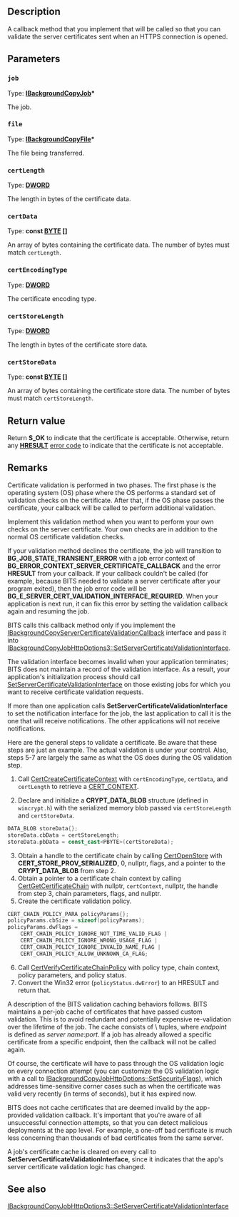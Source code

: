 ## Description

A callback method that you implement that will be called so that you can validate the server certificates sent when an HTTPS connection is opened.

## Parameters

### `job`

Type: **[IBackgroundCopyJob](https://learn.microsoft.com/windows/desktop/api/bits/nn-bits-ibackgroundcopyjob)\***

The job.

### `file`

Type: **[IBackgroundCopyFile](https://learn.microsoft.com/windows/desktop/api/bits/nn-bits-ibackgroundcopyfile)\***

The file being transferred.

### `certLength`

Type: **[DWORD](https://learn.microsoft.com/windows/desktop/winprog/windows-data-types)**

The length in bytes of the certificate data.

### `certData`

Type: **const [BYTE](https://learn.microsoft.com/windows/desktop/winprog/windows-data-types) \[\]**

An array of bytes containing the certificate data. The number of bytes must match `certLength`.

### `certEncodingType`

Type: **[DWORD](https://learn.microsoft.com/windows/desktop/winprog/windows-data-types)**

The certificate encoding type.

### `certStoreLength`

Type: **[DWORD](https://learn.microsoft.com/windows/desktop/winprog/windows-data-types)**

The length in bytes of the certificate store data.

### `certStoreData`

Type: **const [BYTE](https://learn.microsoft.com/windows/desktop/winprog/windows-data-types) \[\]**

An array of bytes containing the certificate store data. The number of bytes must match `certStoreLength`.

## Return value

Return **S_OK** to indicate that the certificate is acceptable. Otherwise, return any [**HRESULT**](https://learn.microsoft.com/windows/desktop/com/structure-of-com-error-codes) [error code](https://learn.microsoft.com/windows/desktop/com/com-error-codes-10) to indicate that the certificate is not acceptable.

## Remarks

Certificate validation is performed in two phases. The first phase is the operating system (OS) phase where the OS performs a standard set of validation checks on the certificate. After that, if the OS phase passes the certificate, your callback will be called to perform additional validation.

Implement this validation method when you want to perform your own checks on the server certificate. Your own checks are in addition to the normal OS certificate validation checks.

If your validation method declines the certificate, the job will transition to **BG_JOB_STATE_TRANSIENT_ERROR** with a job error context of **BG_ERROR_CONTEXT_SERVER_CERTIFICATE_CALLBACK** and the error **HRESULT** from your callback. If your callback couldn't be called (for example, because BITS needed to validate a server certificate after your program exited), then the job error code will be **BG_E_SERVER_CERT_VALIDATION_INTERFACE_REQUIRED**. When your application is next run, it can fix this error by setting the validation callback again and resuming the job.

BITS calls this callback method only if you implement the [IBackgroundCopyServerCertificateValidationCallback](https://learn.microsoft.com/windows/desktop/api/bits10_3/nn-bits10_3-ibackgroundcopyservercertificatevalidationcallback) interface and pass it into [IBackgroundCopyJobHttpOptions3::SetServerCertificateValidationInterface](https://learn.microsoft.com/windows/desktop/api/bits10_3/nf-bits10_3-ibackgroundcopyjobhttpoptions3-setservercertificatevalidationinterface).

The validation interface becomes invalid when your application terminates; BITS does not maintain a record of the validation interface. As a result, your application's initialization process should call [SetServerCertificateValidationInterface](https://learn.microsoft.com/windows/desktop/api/bits10_3/nf-bits10_3-ibackgroundcopyjobhttpoptions3-setservercertificatevalidationinterface) on those existing jobs for which you want to receive certificate validation requests.

If more than one application calls **SetServerCertificateValidationInterface** to set the notification interface for the job, the last application to call it is the one that will receive notifications. The other applications will not receive notifications.

Here are the general steps to validate a certificate. Be aware that these steps are just an example. The actual validation is under your control. Also, steps 5-7 are largely the same as what the OS does during the OS validation step.

1. Call [CertCreateCertificateContext](https://learn.microsoft.com/windows/desktop/api/wincrypt/nf-wincrypt-certcreatecertificatecontext) with `certEncodingType`, `certData`, and `certLength` to retrieve a [CERT_CONTEXT](https://learn.microsoft.com/windows/desktop/api/wincrypt/ns-wincrypt-cert_context).

2. Declare and initialize a **CRYPT_DATA_BLOB** structure (defined in `wincrypt.h`) with the serialized memory blob passed via `certStoreLength` and `certStoreData`.

```cpp
DATA_BLOB storeData{};
storeData.cbData = certStoreLength;
storeData.pbData = const_cast<PBYTE>(certStoreData);
```

3. Obtain a handle to the certificate chain by calling [CertOpenStore](https://learn.microsoft.com/windows/desktop/api/wincrypt/nf-wincrypt-certopenstore) with **CERT_STORE_PROV_SERIALIZED**, 0, nullptr, flags, and a pointer to the **CRYPT_DATA_BLOB** from step 2.
4. Obtain a pointer to a certificate chain context by calling [CertGetCertificateChain](https://learn.microsoft.com/windows/desktop/api/wincrypt/nf-wincrypt-certgetcertificatechain) with nullptr, `certContext`, nullptr, the handle from step 3, chain parameters, flags, and nullptr.
5. Create the certificate validation policy.

```cpp
CERT_CHAIN_POLICY_PARA policyParams{};
policyParams.cbSize = sizeof(policyParams);
policyParams.dwFlags =
    CERT_CHAIN_POLICY_IGNORE_NOT_TIME_VALID_FLAG |
    CERT_CHAIN_POLICY_IGNORE_WRONG_USAGE_FLAG |
    CERT_CHAIN_POLICY_IGNORE_INVALID_NAME_FLAG |
    CERT_CHAIN_POLICY_ALLOW_UNKNOWN_CA_FLAG;
```

6. Call [CertVerifyCertificateChainPolicy](https://learn.microsoft.com/windows/desktop/api/wincrypt/nf-wincrypt-certverifycertificatechainpolicy) with policy type, chain context, policy parameters, and policy status.
7. Convert the Win32 error (`policyStatus.dwError`) to an HRESULT and return that.

A description of the BITS validation caching behaviors follows. BITS maintains a per-job cache of certificates that have passed custom validation. This is to avoid redundant and potentially expensive re-validation over the lifetime of the job. The cache consists of \ tuples, where *endpoint* is defined as *server name:port*. If a job has already allowed a specific certificate from a specific endpoint, then the callback will not be called again.

Of course, the certificate will have to pass through the OS validation logic on every connection attempt (you can customize the OS validation logic with a call to [IBackgroundCopyJobHttpOptions::SetSecurityFlags](https://learn.microsoft.com/windows/desktop/api/bits2_5/nf-bits2_5-ibackgroundcopyjobhttpoptions-setsecurityflags)), which addresses time-sensitive corner cases such as when the certificate was valid very recently (in terms of seconds), but it has expired now.

BITS does not cache certificates that are deemed invalid by the app-provided validation callback. It's important that you're aware of all unsuccessful connection attempts, so that you can detect malicious deployments at the app level. For example, a one-off bad certificate is much less concerning than thousands of bad certificates from the same server.

A job's certificate cache is cleared on every call to **SetServerCertificateValidationInterface**, since it indicates that the app's server certificate validation logic has changed.

## See also

[IBackgroundCopyJobHttpOptions3::SetServerCertificateValidationInterface](https://learn.microsoft.com/windows/desktop/api/bits10_3/nf-bits10_3-ibackgroundcopyjobhttpoptions3-setservercertificatevalidationinterface)